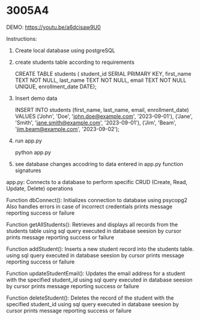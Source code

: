 # 3005A4
DEMO: https://youtu.be/a6dcisaw9U0


Instructions:
1. Create local database using postgreSQL

2. create students table according to requirements

   
   CREATE TABLE students (
    student_id SERIAL PRIMARY KEY,
    first_name TEXT NOT NULL,
    last_name TEXT NOT NULL,
    email TEXT NOT NULL UNIQUE,
    enrollment_date DATE);
4. Insert demo data

   
   INSERT INTO students (first_name, last_name, email, enrollment_date) VALUES
   ('John', 'Doe', 'john.doe@example.com', '2023-09-01'),
   ('Jane', 'Smith', 'jane.smith@example.com', '2023-09-01'),
   ('Jim', 'Beam', 'jim.beam@example.com', '2023-09-02');


6. run app.py
   
   python app.py

8. see database changes accodring to data entered in app.py function signatures

app.py:
Connects to a database to perform specific CRUD (Create, Read, Update, Delete) operations

Function dbConnect():
Initializes connection to database using psycopg2 
Also handles errors in case of incorrect credentials
prints message reporting success or failure

Function getAllStudents():
Retrieves and displays all records from the students table
using sql query executed in database seesion by cursor
prints message reporting success or failure

Function addStudent():
Inserts a new student record into the students table.
using sql query executed in database seesion by cursor
prints message reporting success or failure

Function updateStudentEmail():
Updates the email address for a student with the specified student_id
using sql query executed in database seesion by cursor
prints message reporting success or failure

Function deleteStudent():
Deletes the record of the student with the specified student_id
using sql query executed in database seesion by cursor
prints message reporting success or failure

